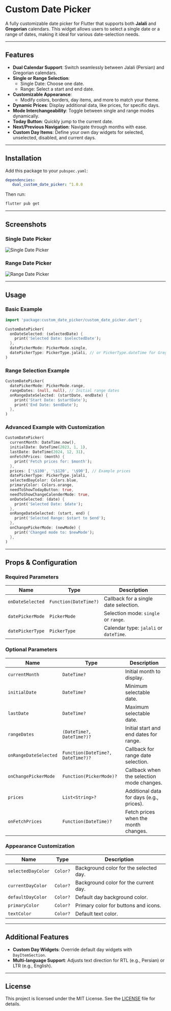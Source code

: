 
# Custom Date Picker

A fully customizable date picker for Flutter that supports both **Jalali** and **Gregorian** calendars. This widget allows users to select a single date or a range of dates, making it ideal for various date-selection needs.

---

## Features

- **Dual Calendar Support**: Switch seamlessly between Jalali (Persian) and Gregorian calendars.
- **Single or Range Selection**:
  - Single Date: Choose one date.
  - Range: Select a start and end date.
- **Customizable Appearance**:
  - Modify colors, borders, day items, and more to match your theme.
- **Dynamic Prices**: Display additional data, like prices, for specific days.
- **Mode Interchangeability**: Toggle between single and range modes dynamically.
- **Today Button**: Quickly jump to the current date.
- **Next/Previous Navigation**: Navigate through months with ease.
- **Custom Day Items**: Define your own day widgets for selected, unselected, disabled, and current days.

---

## Installation

Add this package to your `pubspec.yaml`:

```yaml
dependencies:
   dual_custom_date_picker: ^1.0.0
```

Then run:

```bash
flutter pub get
```
---

## Screenshots

### Single Date Picker
![Single Date Picker](screenshots/single_date_picker.jpg)

### Range Date Picker
![Range Date Picker](screenshots/range_date_picker.jpg)


---

## Usage

### Basic Example

```dart
import 'package:custom_date_picker/custom_date_picker.dart';

CustomDatePicker(
  onDateSelected: (selectedDate) {
    print('Selected Date: $selectedDate');
  },
  datePickerMode: PickerMode.single,
  datePickerType: PickerType.jalali, // or PickerType.dateTime for Gregorian
)
```

### Range Selection Example

```dart
CustomDatePicker(
  datePickerMode: PickerMode.range,
  rangeDates: (null, null), // Initial range dates
  onRangeDateSelected: (startDate, endDate) {
    print('Start Date: $startDate');
    print('End Date: $endDate');
  },
)
```

### Advanced Example with Customization

```dart
CustomDatePicker(
  currentMonth: DateTime.now(),
  initialDate: DateTime(2023, 1, 1),
  lastDate: DateTime(2024, 12, 31),
  onFetchPrices: (month) {
    print('Fetch prices for: $month');
  },
  prices: ['\$100', '\$120', '\$90'], // Example prices
  datePickerType: PickerType.jalali,
  selectedDayColor: Colors.blue,
  primaryColor: Colors.orange,
  needToShowTodayButton: true,
  needToShowChangeCalenderMode: true,
  onDateSelected: (date) {
    print('Selected Date: $date');
  },
  onRangeDateSelected: (start, end) {
    print('Selected Range: $start to $end');
  },
  onChangePickerMode: (newMode) {
    print('Changed mode to: $newMode');
  },
)
```

---

## Props & Configuration

### Required Parameters

| Name                 | Type                                    | Description                           |
|----------------------|-----------------------------------------|---------------------------------------|
| `onDateSelected`     | `Function(DateTime?)`                  | Callback for a single date selection.|
| `datePickerMode`     | `PickerMode`                           | Selection mode: `single` or `range`. |
| `datePickerType`     | `PickerType`                           | Calendar type: `jalali` or `dateTime`.|

### Optional Parameters

| Name                     | Type                                       | Description                            |
|--------------------------|--------------------------------------------|----------------------------------------|
| `currentMonth`           | `DateTime?`                               | Initial month to display.              |
| `initialDate`            | `DateTime?`                               | Minimum selectable date.               |
| `lastDate`               | `DateTime?`                               | Maximum selectable date.               |
| `rangeDates`             | `(DateTime?, DateTime?)?`                 | Initial start and end dates for range. |
| `onRangeDateSelected`    | `Function(DateTime?, DateTime?)?`         | Callback for range date selection.     |
| `onChangePickerMode`     | `Function(PickerMode)?`                   | Callback when the selection mode changes. |
| `prices`                 | `List<String>?`                          | Additional data for days (e.g., prices). |
| `onFetchPrices`          | `Function(DateTime)?`                    | Fetch prices when the month changes.   |

### Appearance Customization

| Name                     | Type              | Description                            |
|--------------------------|-------------------|----------------------------------------|
| `selectedDayColor`       | `Color?`          | Background color for the selected day. |
| `currentDayColor`        | `Color?`          | Background color for the current day.  |
| `defaultDayColor`        | `Color?`          | Default day background color.          |
| `primaryColor`           | `Color?`          | Primary color for buttons and icons.   |
| `textColor`              | `Color?`          | Default text color.                    |

---

## Additional Features

- **Custom Day Widgets**: Override default day widgets with `DayItemSection`.
- **Multi-language Support**: Adjusts text direction for RTL (e.g., Persian) or LTR (e.g., English).

---

## License

This project is licensed under the MIT License. See the [LICENSE](LICENSE) file for details.
